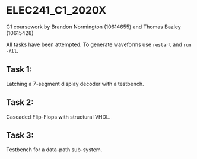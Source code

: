 # ELEC241_C1_2020X
C1 coursework by Brandon Normington (10614655) and Thomas Bazley (10615428)

All tasks have been attempted.
To generate waveforms use `restart` and `run -All`.


## Task 1: 

Latching a 7-segment display decoder with a testbench.


## Task 2: 

Cascaded Flip-Flops with structural VHDL.


## Task 3: 

Testbench for a data-path sub-system.